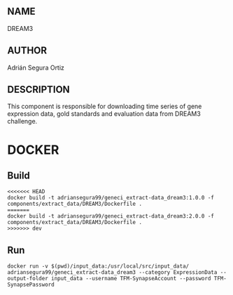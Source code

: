 ## NAME

DREAM3

## AUTHOR

Adrián Segura Ortiz

## DESCRIPTION

This component is responsible for downloading time series of gene expression data, gold standards and evaluation data from DREAM3 challenge.

# DOCKER

## Build

```
<<<<<<< HEAD
docker build -t adriansegura99/geneci_extract-data_dream3:1.0.0 -f components/extract_data/DREAM3/Dockerfile .
=======
docker build -t adriansegura99/geneci_extract-data_dream3:2.0.0 -f components/extract_data/DREAM3/Dockerfile .
>>>>>>> dev
```

## Run

```
docker run -v $(pwd)/input_data:/usr/local/src/input_data/ adriansegura99/geneci_extract-data_dream3 --category ExpressionData --output-folder input_data --username TFM-SynapseAccount --password TFM-SynapsePassword
```
